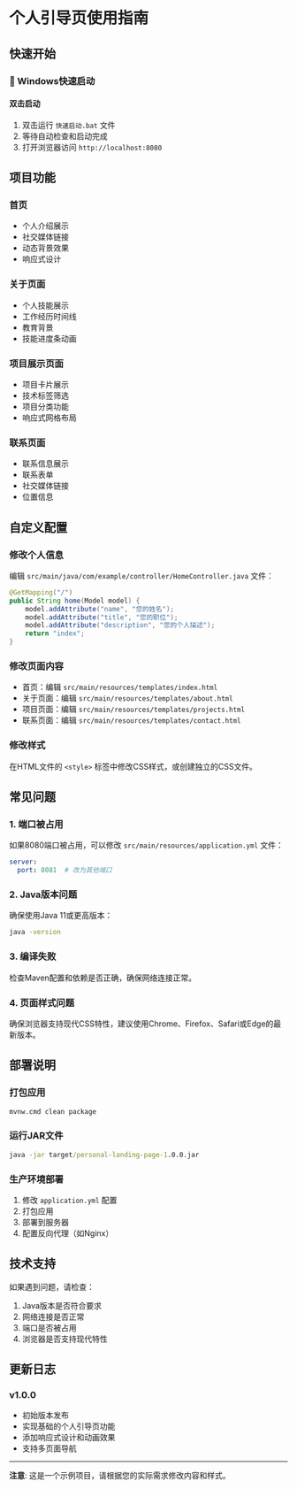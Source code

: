 # 个人引导页使用指南

## 快速开始

### 🚀 Windows快速启动

#### 双击启动
1. 双击运行 `快速启动.bat` 文件
2. 等待自动检查和启动完成
3. 打开浏览器访问 `http://localhost:8080`

## 项目功能

### 首页
- 个人介绍展示
- 社交媒体链接
- 动态背景效果
- 响应式设计

### 关于页面
- 个人技能展示
- 工作经历时间线
- 教育背景
- 技能进度条动画

### 项目展示页面
- 项目卡片展示
- 技术标签筛选
- 项目分类功能
- 响应式网格布局

### 联系页面
- 联系信息展示
- 联系表单
- 社交媒体链接
- 位置信息

## 自定义配置

### 修改个人信息
编辑 `src/main/java/com/example/controller/HomeController.java` 文件：

```java
@GetMapping("/")
public String home(Model model) {
    model.addAttribute("name", "您的姓名");
    model.addAttribute("title", "您的职位");
    model.addAttribute("description", "您的个人描述");
    return "index";
}
```

### 修改页面内容
- 首页：编辑 `src/main/resources/templates/index.html`
- 关于页面：编辑 `src/main/resources/templates/about.html`
- 项目页面：编辑 `src/main/resources/templates/projects.html`
- 联系页面：编辑 `src/main/resources/templates/contact.html`

### 修改样式
在HTML文件的 `<style>` 标签中修改CSS样式，或创建独立的CSS文件。

## 常见问题

### 1. 端口被占用
如果8080端口被占用，可以修改 `src/main/resources/application.yml` 文件：
```yaml
server:
  port: 8081  # 改为其他端口
```

### 2. Java版本问题
确保使用Java 11或更高版本：
```cmd
java -version
```

### 3. 编译失败
检查Maven配置和依赖是否正确，确保网络连接正常。

### 4. 页面样式问题
确保浏览器支持现代CSS特性，建议使用Chrome、Firefox、Safari或Edge的最新版本。

## 部署说明

### 打包应用
```cmd
mvnw.cmd clean package
```

### 运行JAR文件
```cmd
java -jar target/personal-landing-page-1.0.0.jar
```

### 生产环境部署
1. 修改 `application.yml` 配置
2. 打包应用
3. 部署到服务器
4. 配置反向代理（如Nginx）

## 技术支持

如果遇到问题，请检查：
1. Java版本是否符合要求
2. 网络连接是否正常
3. 端口是否被占用
4. 浏览器是否支持现代特性

## 更新日志

### v1.0.0
- 初始版本发布
- 实现基础的个人引导页功能
- 添加响应式设计和动画效果
- 支持多页面导航

---

**注意**: 这是一个示例项目，请根据您的实际需求修改内容和样式。 